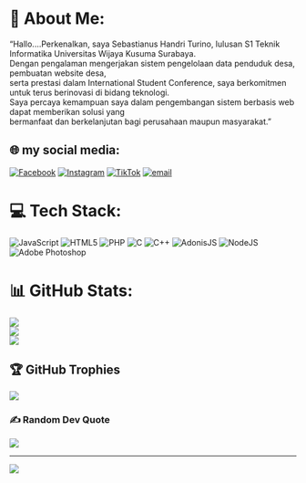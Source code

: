 # 💫 About Me:
“Hallo....Perkenalkan, saya Sebastianus Handri Turino, lulusan S1 Teknik Informatika Universitas Wijaya Kusuma Surabaya. <br>Dengan pengalaman mengerjakan sistem pengelolaan data penduduk desa, pembuatan website desa, <br>serta prestasi dalam International Student Conference, saya berkomitmen untuk terus berinovasi di bidang teknologi. <br>Saya percaya kemampuan saya dalam pengembangan sistem berbasis web dapat memberikan solusi yang <br>bermanfaat dan berkelanjutan bagi perusahaan maupun masyarakat.”


## 🌐 my social media:
[![Facebook](https://img.shields.io/badge/Facebook-%231877F2.svg?logo=Facebook&logoColor=white)](https://www.facebook.com/share/1AxPueWicw/?mibextid=wwXIfr) [![Instagram](https://img.shields.io/badge/Instagram-%23E4405F.svg?logo=Instagram&logoColor=white)](https://instagram.com/https://www.instagram.com/h4ndriturino?igsh=MTFvZDhvNWhzb3c0) [![TikTok](https://img.shields.io/badge/TikTok-%23000000.svg?logo=TikTok&logoColor=white)](https://tiktok.com/@sht3905) [![email](https://img.shields.io/badge/Email-D14836?logo=gmail&logoColor=white)](mailto:handry8turino8@gmail.com) 

# 💻 Tech Stack:
![JavaScript](https://img.shields.io/badge/javascript-%23323330.svg?style=for-the-badge&logo=javascript&logoColor=%23F7DF1E) ![HTML5](https://img.shields.io/badge/html5-%23E34F26.svg?style=for-the-badge&logo=html5&logoColor=white) ![PHP](https://img.shields.io/badge/php-%23777BB4.svg?style=for-the-badge&logo=php&logoColor=white) ![C](https://img.shields.io/badge/c-%2300599C.svg?style=for-the-badge&logo=c&logoColor=white) ![C++](https://img.shields.io/badge/c++-%2300599C.svg?style=for-the-badge&logo=c%2B%2B&logoColor=white) ![AdonisJS](https://img.shields.io/badge/adonisjs-%23220052.svg?style=for-the-badge&logo=adonisjs&logoColor=white) ![NodeJS](https://img.shields.io/badge/node.js-6DA55F?style=for-the-badge&logo=node.js&logoColor=white) ![Adobe Photoshop](https://img.shields.io/badge/adobe%20photoshop-%2331A8FF.svg?style=for-the-badge&logo=adobe%20photoshop&logoColor=white)
# 📊 GitHub Stats:
![](https://github-readme-stats.vercel.app/api?username=handri689&theme=gruvbox_light&hide_border=false&include_all_commits=false&count_private=false)<br/>
![](https://nirzak-streak-stats.vercel.app/?user=handri689&theme=gruvbox_light&hide_border=false)<br/>
![](https://github-readme-stats.vercel.app/api/top-langs/?username=handri689&theme=gruvbox_light&hide_border=false&include_all_commits=false&count_private=false&layout=compact)

## 🏆 GitHub Trophies
![](https://github-profile-trophy.vercel.app/?username=handri689&theme=aura&no-frame=false&no-bg=false&margin-w=4)

### ✍️ Random Dev Quote
![](https://quotes-github-readme.vercel.app/api?type=vetical&theme=dark)

---
[![](https://visitcount.itsvg.in/api?id=handri689&icon=0&color=0)](https://visitcount.itsvg.in)

<!-- Proudly created with GPRM ( https://gprm.itsvg.in ) -->
